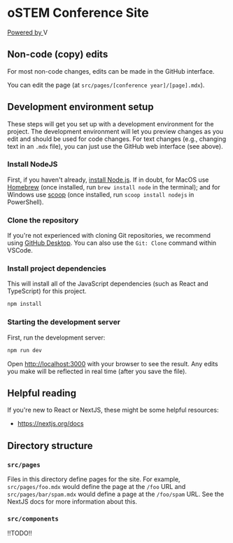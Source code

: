 # oSTEM Conference Site

<a href="https://vercel.com/?utm_source=ostem&utm_campaign=oss" style="display: flex; align-items: center;">
Powered by&nbsp;
<img height="16px" src="public/images/powered-by-vercel.svg" alt="Vercel" />
</a>

## Non-code (copy) edits
For most non-code changes, edits can be made in the GitHub interface.

You can edit the page (at `src/pages/[conference year]/[page].mdx`).

## Development environment setup

These steps will get you set up with a development environment for the project.
The development environment will let you preview changes as you edit and should be used for code changes.
For text changes (e.g., changing text in an `.mdx` file), you can just use the GitHub web interface (see above).

### Install NodeJS
First, if you haven't already, [install Node.js](https://nodejs.dev/learn/how-to-install-nodejs).
If in doubt, for MacOS use [Homebrew](https://brew.sh/) (once installed, run `brew install node` in the terminal);
and for Windows use [scoop](https://scoop.sh/) (once installed, run `scoop install nodejs` in PowerShell).

### Clone the repository
If you're not experienced with cloning Git repositories, we recommend using [GitHub Desktop](https://desktop.github.com/).
You can also use the `Git: Clone` command within VSCode.

### Install project dependencies

This will install all of the JavaScript dependencies (such as React and TypeScript) for this project.

```bash
npm install
```

### Starting the development server

First, run the development server:

```bash
npm run dev
```

Open [http://localhost:3000](http://localhost:3000) with your browser to see the result.
Any edits you make will be reflected in real time (after you save the file).

## Helpful reading

If you're new to React or NextJS, these might be some helpful resources:
* https://nextjs.org/docs

## Directory structure

### `src/pages`

Files in this directory define pages for the site.
For example, `src/pages/foo.mdx` would define the page at the `/foo` URL and `src/pages/bar/spam.mdx` would define a page at the `/foo/spam` URL.
See the NextJS docs for more information about this.

### `src/components`

!!TODO!!
